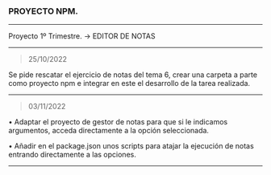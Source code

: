 ### PROYECTO NPM.

---

Proyecto 1º Trimestre. -> EDITOR DE NOTAS

---
> 25/10/2022

Se pide rescatar el ejercicio de notas del tema 6, crear una carpeta a parte como proyecto npm e
integrar en este el desarrollo de la tarea realizada.

---

> 03/11/2022

• Adaptar el proyecto de gestor de notas para que si le indicamos argumentos, acceda directamente a la opción seleccionada.

• Añadir en el package.json unos scripts para atajar la ejecución de notas entrando directamente a las opciones.


---


